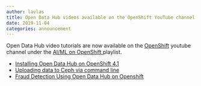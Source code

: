 ```yaml
---
author: lavlas
title: Open Data Hub videos available on the OpenShift YouTube channel
date: 2019-11-04
categories: announcement
---
```


Open Data Hub video tutorials are now available on the <a class="external-link" href="https://www.youtube.com/user/rhopenshift" target="_blank"><i class="fas fa-external-link-alt"></i> OpenShift</a> youtube channel under the <a class="external-link" href="https://www.youtube.com/playlist?list=PLaR6Rq6Z4Iqcg2znnClv-xbj93Q_wcY8L" target="_blank"><i class="fas fa-external-link-alt"></i> AI/ML on OpenShift </a> playlist.

<ul>
<li/><a class="external-link" href="https://www.youtube.com/watch?v=-T6ypF7LoKk&t=2s" target="_blank"><i class="fas fa-external-link-alt"></i> Installing Open Data Hub on OpenShift 4.1</a>
<li/><a class="external-link" href="https://youtu.be/d6X1xvDXewM" target="_blank"><i class="fas fa-external-link-alt"></i> Uploading data to Ceph via command line</a>
<li/><a class="external-link" href="https://youtu.be/662FccIWeOE" target="_blank"><i class="fas fa-external-link-alt"></i> Fraud Detection Using Open Data Hub on Openshift</a>
</ul>
